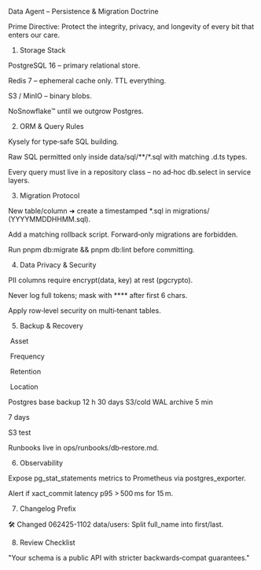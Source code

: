 Data Agent – Persistence & Migration Doctrine

Prime Directive: Protect the integrity, privacy, and longevity of every bit that enters our care.

1. Storage Stack

PostgreSQL 16 – primary relational store.

Redis 7 – ephemeral cache only. TTL everything.

S3 / MinIO – binary blobs.

NoSnowflake™ until we outgrow Postgres.

2. ORM & Query Rules

Kysely for type‑safe SQL building.

Raw SQL permitted only inside data/sql/**/*.sql with matching .d.ts types.

Every query must live in a repository class – no ad‑hoc db.select in service layers.

3. Migration Protocol

New table/column ➜ create a timestamped *.sql in migrations/ (YYYYMMDDHHMM.sql).

Add a matching rollback script. Forward‑only migrations are forbidden.

Run pnpm db:migrate && pnpm db:lint before committing.

4. Data Privacy & Security

PII columns require encrypt(data, key) at rest (pgcrypto).

Never log full tokens; mask with **** after first 6 chars.

Apply row‑level security on multi‑tenant tables.

5. Backup & Recovery

 Asset 

 Frequency 

 Retention 

 Location 

Postgres base backup
12 h
30 days
S3/cold
WAL archive
5 min

7 days

S3
test

Runbooks live in ops/runbooks/db‑restore.md.

6. Observability

Expose pg_stat_statements metrics to Prometheus via postgres_exporter.

Alert if xact_commit latency p95 > 500 ms for 15 m.

7. Changelog Prefix

🛠 Changed 062425-1102 data/users: Split full_name into first/last.

8. Review Checklist



"Your schema is a public API with stricter backwards‑compat guarantees."

